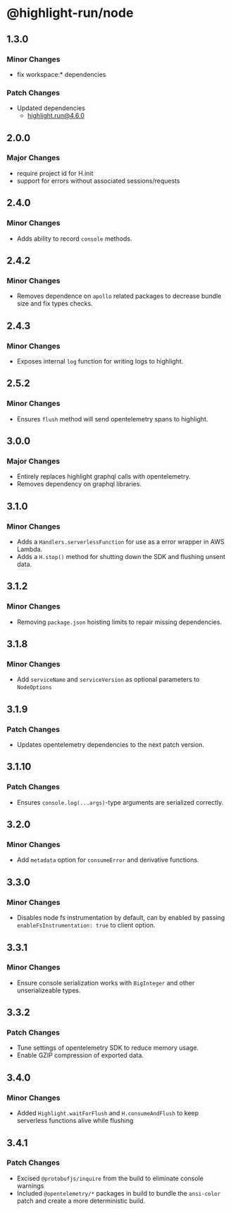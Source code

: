 # @highlight-run/node

## 1.3.0

### Minor Changes

-   fix workspace:\* dependencies

### Patch Changes

-   Updated dependencies
    -   highlight.run@4.6.0

## 2.0.0

### Major Changes

-   require project id for H.init
-   support for errors without associated sessions/requests

## 2.4.0

### Minor Changes

-   Adds ability to record `console` methods.

## 2.4.2

### Minor Changes

-   Removes dependence on `apollo` related packages to decrease bundle size and fix types checks.

## 2.4.3

### Minor Changes

-   Exposes internal `log` function for writing logs to highlight.

## 2.5.2

### Minor Changes

-   Ensures `flush` method will send opentelemetry spans to highlight.

## 3.0.0

### Major Changes

- Entirely replaces highlight graphql calls with opentelemetry.
- Removes dependency on graphql libraries.

## 3.1.0

### Minor Changes

- Adds a `Handlers.serverlessFunction` for use as a error wrapper in AWS Lambda.
- Adds a `H.stop()` method for shutting down the SDK and flushing unsent data.

## 3.1.2

### Minor Changes

- Removing `package.json` hoisting limits to repair missing dependencies.

## 3.1.8

### Minor Changes

- Add `serviceName` and `serviceVersion` as optional parameters to `NodeOptions`

## 3.1.9

### Patch Changes

- Updates opentelemetry dependencies to the next patch version.

## 3.1.10

### Patch Changes

- Ensures `console.log(...args)`-type arguments are serialized correctly.

## 3.2.0

### Minor Changes

- Add `metadata` option for `consumeError` and derivative functions.

## 3.3.0

### Minor Changes

-   Disables node fs instrumentation by default, can by enabled by passing `enableFsInstrumentation: true` to client option.

## 3.3.1

### Minor Changes

-   Ensure console serialization works with `BigInteger` and other unserializeable types.

## 3.3.2

### Patch Changes

- Tune settings of opentelemetry SDK to reduce memory usage.
- Enable GZIP compression of exported data.

## 3.4.0

### Minor Changes

- Added `Highlight.waitForFlush` and `H.consumeAndFlush` to keep serverless functions alive while flushing

## 3.4.1

### Patch Changes

- Excised `@protobufjs/inquire` from the build to eliminate console warnings
- Included `@opentelemetry/*` packages in build to bundle the `ansi-color` patch and create a more deterministic build.
